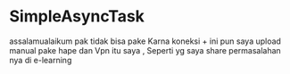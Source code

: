# SimpleAsyncTask
assalamualaikum pak tidak bisa pake Karna koneksi + ini pun saya upload manual pake hape dan Vpn
itu saya , Seperti yg saya share permasalahan nya di e-learning
